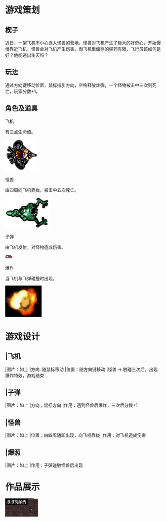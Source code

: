 # 游戏策划

## 楔子

近日，一架飞机不小心误入怪兽的营地，怪兽对飞机产生了极大的好奇心，开始慢慢靠近飞机，怪兽会对飞机产生伤害，而飞机里储存的弹药有限，飞行员该如何是好？他能逃出生天吗？

## 玩法

通过方向键移动位置，鼠标指引方向，空格释放炸弹，一个怪物被击中三次则死亡，玩家分数+1。

## 角色及道具

飞机

有三点生命值。

![](images\player.png)

怪兽

由四周向飞机靠拢，被击中五次死亡。

![](images\monster.png)

子弹

由飞机发射，对怪物造成伤害。

![](images\bullet.png)

爆炸

当飞机与飞弹碰撞时出现。

![](images\explode.png)

# 游戏设计

|飞机            
----------------
|图片：如上
|方向: 随鼠标移动
|位置：随方向键移动
|怪兽 → 触碰三次后，出现爆炸特效，游戏结束

|子弹
--------------
|图片：如上
|方向；鼠标方向
|作用：遇到怪兽后爆炸，三次后分数+1

|怪兽
---------------
|图片：如上
|位置；由四周随即出现，向飞机靠拢
|作用：对飞机造成伤害

|爆照
--------------
|图片：如上
|作用：子弹碰触怪兽后出现

# 作品展示

![](images\1111.gif)

